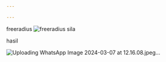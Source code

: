 ```yaml
---

---
```

freeradius
![freeradius sila](https://github.com/asmarfil/laporan/assets/156057446/fb52a2e7-981f-42d0-b70c-da25d17417fe)

hasil

![Uploading WhatsApp Image 2024-03-07 at 12.16.08.jpeg…]()
